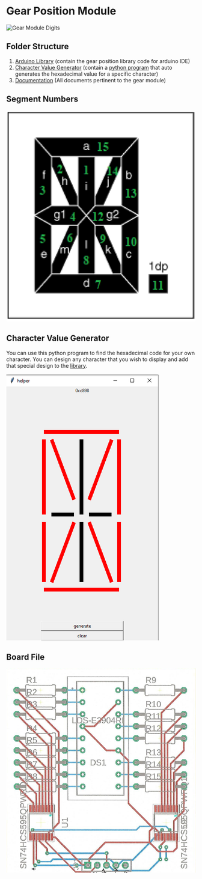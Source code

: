 # Gear Position Module
 ![Gear Module Digits](../images/gearModule.gif) 

 
 ## Folder Structure
 
 1. [Arduino Library](./ArduinoLibrary) (contain the gear position library code for arduino IDE)
 2. [Character Value Generator](./CharacterValueGenerator) (contain a [python program](#character-value-generator) that auto generates the hexadecimal value for a specific character)
 3. [Documentation](./Documentation) (All documents pertinent to the gear module)
 
 ## Segment Numbers
 
  ![Segments](../images/Segments.png)

 ## Character Value Generator
 You can use this python program to find the hexadecimal code for your own character. You can design any character that you wish to display and add that special design to the [library](./ArduinoLibrary).
 
 ![Helper](../images/PythonHelper.png)
 
 ## Board File
 
  ![Board](../images/gearBoard.png)
 